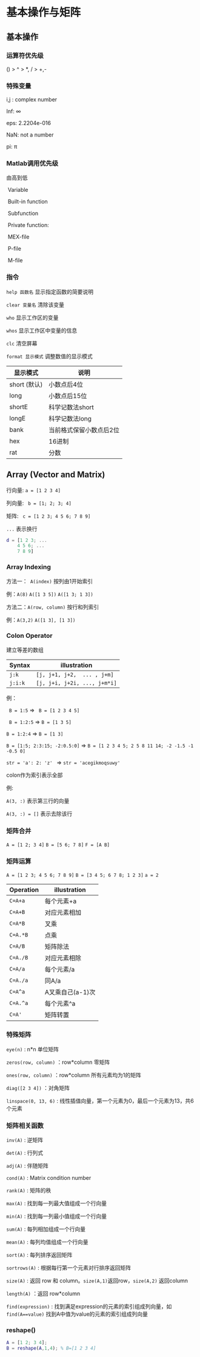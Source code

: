 # 基本操作与矩阵

## 基本操作

### 运算符优先级

()  >  ^  >  *, /  >  +,-

### 特殊变量

i,j : complex number

Inf: ∞ 

eps: 2.2204e-016

NaN: not a number

pi: π

### Matlab调用优先级

由高到低

​	Variable

​	Built-in function

​	Subfunction

​	Private function:

​		MEX-file

​		P-file

​		M-file

### 指令

`help 函数名` 显示指定函数的简要说明

`clear 变量名` 清除该变量

`who` 显示工作区的变量

`whos` 显示工作区中变量的信息

`clc` 清空屏幕

`format 显示模式` 调整数值的显示模式

显示模式 | 说明 
--- | ---
short (默认) | 小数点后4位
long | 小数点后15位
shortE | 科学记数法short
longE | 科学记数法long
bank | 当前格式保留小数点后2位
hex | 16进制
rat | 分数



## Array (Vector and Matrix)

行向量: ` a = [1 2 3 4] `

列向量: ` b = [1; 2; 3; 4]`

 矩阵: ` c = [1 2 3; 4 5 6; 7 8 9]`

`...` 表示换行

```matlab
d = [1 2 3; ...
	4 5 6; ...
	7 8 9]
```



### Array Indexing

方法一：` A(index)`  按列由1开始索引

例：`A(8)`  `A([1 3 5])`  `A([1 3; 1 3])`

方法二：`A(row, column)` 按行和列索引

例：`A(3,2)` `A([1 3], [1 3])`

### Colon Operator

建立等差的数组

Syntax | illustration
--- | ---
`j:k` | `[j, j+1, j+2,  ... , j+m]`
`j:i:k` | `[j, j+i, j+2i, ..., j+m*i]`

例：

` B = 1:5` => ` B = [1 2 3 4 5]`

` B = 1:2:5` => `B = [1 3 5]`

`B = 1:2:4` => `B = [1 3]`

`B = [1:5; 2:3:15; -2:0.5:0]` => `B = [1 2 3 4 5; 2 5 8 11 14; -2 -1.5 -1 -0.5 0]`

`str = 'a': 2: 'z' ` => ` str = 'acegikmoqsuwy' `



colon作为索引表示全部

例:

`A(3, :)` 表示第三行的向量

`A(3, :) = []` 表示去除该行



### 矩阵合并

`A = [1 2; 3 4]` `B = [5 6; 7 8]` `F = [A B]`

### 矩阵运算

`A = [1 2 3; 4 5 6; 7 8 9]`
`B = [3 4 5; 6 7 8; 1 2 3]`
`a = 2`


Operation | illustration
--- | ---
`C=A+a` |  每个元素+a
`C=A+B` | 对应元素相加
`C=A*B` | 叉乘
`C=A.*B` | 点乘
`C=A/B` | 矩阵除法
`C=A./B` | 对应元素相除
`C=A/a` | 每个元素/a
`C=A./a` | 同A/a
`C=A^a` | A叉乘自己(a-1)次
`C=A.^a` | 每个元素^a
`C=A'` | 矩阵转置 

### 特殊矩阵

`eye(n)` : n*n 单位矩阵

`zeros(row, column)` ：row*column 零矩阵

`ones(row, column)` ：row*column 所有元素均为1的矩阵

`diag([2 3 4])` ：对角矩阵

`linspace(0, 13, 6)` : 线性插值向量，第一个元素为0，最后一个元素为13，共6个元素

### 矩阵相关函数

`inv(A)` : 逆矩阵

`det(A)` : 行列式

`adj(A)` : 伴随矩阵

`cond(A)` : Matrix condition number 

`rank(A)` : 矩阵的秩

`max(A)` : 找到每一列最大值组成一个行向量

`min(A)` : 找到每一列最小值组成一个行向量

`sum(A)` : 每列相加组成一个行向量

`mean(A)` : 每列均值组成一个行向量

`sort(A)` : 每列排序返回矩阵

`sortrows(A)` : 根据每行第一个元素对行排序返回矩阵

`size(A)` : 返回 row 和 column。`size(A,1)`返回row，`size(A,2)` 返回column

`length(A)` ：返回 row*column

`find(expression)` : 找到满足expression的元素的索引组成列向量，如`find(A==value)` 找到A中值为value的元素的索引组成列向量

### reshape()

```matlab
A = [1 2; 3 4];
B = reshape(A,1,4); % B=[1 2 3 4]
```











